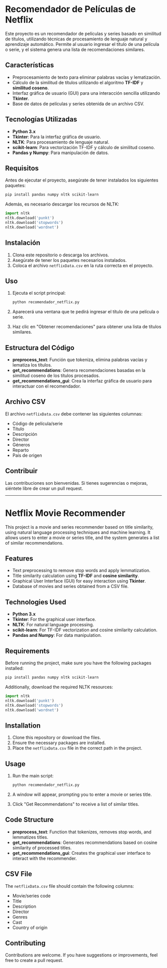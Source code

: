 # Recomendador de Películas de Netflix

Este proyecto es un recomendador de películas y series basado en similitud de títulos, utilizando técnicas de procesamiento de lenguaje natural y aprendizaje automático. Permite al usuario ingresar el título de una película o serie, y el sistema genera una lista de recomendaciones similares.

## Características

- Preprocesamiento de texto para eliminar palabras vacías y lematización.
- Cálculo de la similitud de títulos utilizando el algoritmo **TF-IDF** y **similitud coseno**.
- Interfaz gráfica de usuario (GUI) para una interacción sencilla utilizando **Tkinter**.
- Base de datos de películas y series obtenida de un archivo CSV.

## Tecnologías Utilizadas

- **Python 3.x**
- **Tkinter**: Para la interfaz gráfica de usuario.
- **NLTK**: Para procesamiento de lenguaje natural.
- **scikit-learn**: Para vectorización TF-IDF y cálculo de similitud coseno.
- **Pandas y Numpy**: Para manipulación de datos.

## Requisitos

Antes de ejecutar el proyecto, asegúrate de tener instalados los siguientes paquetes:

```bash
pip install pandas numpy nltk scikit-learn
```

Además, es necesario descargar los recursos de NLTK:

```python
import nltk
nltk.download('punkt')
nltk.download('stopwords')
nltk.download('wordnet')
```

## Instalación

1. Clona este repositorio o descarga los archivos.
2. Asegúrate de tener los paquetes necesarios instalados.
3. Coloca el archivo `netflixData.csv` en la ruta correcta en el proyecto.

## Uso

1. Ejecuta el script principal:

   ```bash
   python recomendador_netflix.py
   ```

2. Aparecerá una ventana que te pedirá ingresar el título de una película o serie.

3. Haz clic en "Obtener recomendaciones" para obtener una lista de títulos similares.

## Estructura del Código

- **preprocess_text**: Función que tokeniza, elimina palabras vacías y lematiza los títulos.
- **get_recommendations**: Genera recomendaciones basadas en la similitud coseno de los títulos procesados.
- **get_recommendations_gui**: Crea la interfaz gráfica de usuario para interactuar con el recomendador.

## Archivo CSV

El archivo `netflixData.csv` debe contener las siguientes columnas:

- Código de película/serie
- Título
- Descripción
- Director
- Géneros
- Reparto
- País de origen

## Contribuir

Las contribuciones son bienvenidas. Si tienes sugerencias o mejoras, siéntete libre de crear un pull request.

---

# Netflix Movie Recommender

This project is a movie and series recommender based on title similarity, using natural language processing techniques and machine learning. It allows users to enter a movie or series title, and the system generates a list of similar recommendations.

## Features

- Text preprocessing to remove stop words and apply lemmatization.
- Title similarity calculation using **TF-IDF** and **cosine similarity**.
- Graphical User Interface (GUI) for easy interaction using **Tkinter**.
- Database of movies and series obtained from a CSV file.

## Technologies Used

- **Python 3.x**
- **Tkinter**: For the graphical user interface.
- **NLTK**: For natural language processing.
- **scikit-learn**: For TF-IDF vectorization and cosine similarity calculation.
- **Pandas and Numpy**: For data manipulation.

## Requirements

Before running the project, make sure you have the following packages installed:

```bash
pip install pandas numpy nltk scikit-learn
```

Additionally, download the required NLTK resources:

```python
import nltk
nltk.download('punkt')
nltk.download('stopwords')
nltk.download('wordnet')
```

## Installation

1. Clone this repository or download the files.
2. Ensure the necessary packages are installed.
3. Place the `netflixData.csv` file in the correct path in the project.

## Usage

1. Run the main script:

   ```bash
   python recomendador_netflix.py
   ```

2. A window will appear, prompting you to enter a movie or series title.

3. Click "Get Recommendations" to receive a list of similar titles.

## Code Structure

- **preprocess_text**: Function that tokenizes, removes stop words, and lemmatizes titles.
- **get_recommendations**: Generates recommendations based on cosine similarity of processed titles.
- **get_recommendations_gui**: Creates the graphical user interface to interact with the recommender.

## CSV File

The `netflixData.csv` file should contain the following columns:

- Movie/series code
- Title
- Description
- Director
- Genres
- Cast
- Country of origin

## Contributing

Contributions are welcome. If you have suggestions or improvements, feel free to create a pull request.

